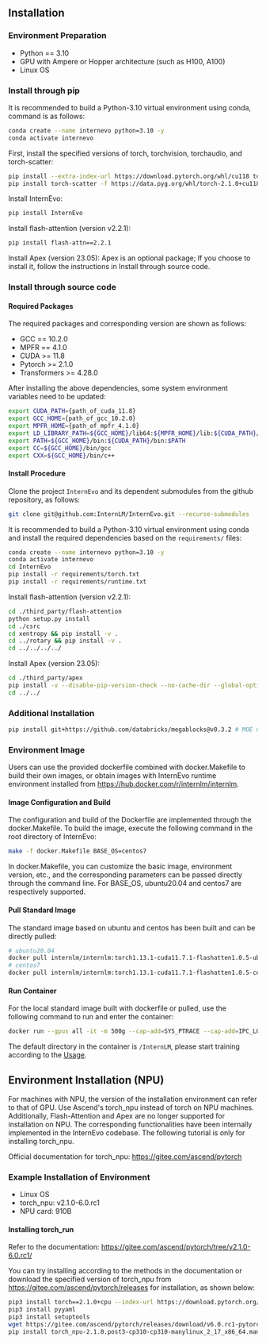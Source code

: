 ## Installation
### Environment Preparation
- Python == 3.10
- GPU with Ampere or Hopper architecture (such as H100, A100)
- Linux OS

### Install through pip
It is recommended to build a Python-3.10 virtual environment using conda, command is as follows:
```bash
conda create --name internevo python=3.10 -y
conda activate internevo
```

First, install the specified versions of torch, torchvision, torchaudio, and torch-scatter:
```bash
pip install --extra-index-url https://download.pytorch.org/whl/cu118 torch==2.1.0+cu118 torchvision==0.16.0+cu118 torchaudio==2.1.0+cu118
pip install torch-scatter -f https://data.pyg.org/whl/torch-2.1.0+cu118.html
```

Install InternEvo:
```bash
pip install InternEvo
```

Install flash-attention (version v2.2.1):
```bash
pip install flash-attn==2.2.1
```

Install Apex (version 23.05):
Apex is an optional package; If you choose to install it, follow the instructions in Install through source code.

### Install through source code
#### Required Packages
The required packages and corresponding version are shown as follows:
- GCC == 10.2.0
- MPFR == 4.1.0
- CUDA >= 11.8
- Pytorch >= 2.1.0
- Transformers >= 4.28.0

After installing the above dependencies, some system environment variables need to be updated:
```bash
export CUDA_PATH={path_of_cuda_11.8}
export GCC_HOME={path_of_gcc_10.2.0}
export MPFR_HOME={path_of_mpfr_4.1.0}
export LD_LIBRARY_PATH=${GCC_HOME}/lib64:${MPFR_HOME}/lib:${CUDA_PATH}/lib64:$LD_LIBRARY_PATH
export PATH=${GCC_HOME}/bin:${CUDA_PATH}/bin:$PATH
export CC=${GCC_HOME}/bin/gcc
export CXX=${GCC_HOME}/bin/c++
```

#### Install Procedure
Clone the project `InternEvo` and its dependent submodules from the github repository, as follows:
```bash
git clone git@github.com:InternLM/InternEvo.git --recurse-submodules
```

It is recommended to build a Python-3.10 virtual environment using conda and install the required dependencies based on the `requirements/` files:
```bash
conda create --name internevo python=3.10 -y
conda activate internevo
cd InternEvo
pip install -r requirements/torch.txt
pip install -r requirements/runtime.txt
```

Install flash-attention (version v2.2.1):
```bash
cd ./third_party/flash-attention
python setup.py install
cd ./csrc
cd xentropy && pip install -v .
cd ../rotary && pip install -v .
cd ../../../../
```

Install Apex (version 23.05):
```bash
cd ./third_party/apex
pip install -v --disable-pip-version-check --no-cache-dir --global-option="--cpp_ext" --global-option="--cuda_ext" ./
cd ../../
```

### Additional Installation
```bash
pip install git+https://github.com/databricks/megablocks@v0.3.2 # MOE need
```


### Environment Image
Users can use the provided dockerfile combined with docker.Makefile to build their own images, or obtain images with InternEvo runtime environment installed from https://hub.docker.com/r/internlm/internlm.

#### Image Configuration and Build
The configuration and build of the Dockerfile are implemented through the docker.Makefile. To build the image, execute the following command in the root directory of InternEvo:
``` bash
make -f docker.Makefile BASE_OS=centos7
```
In docker.Makefile, you can customize the basic image, environment version, etc., and the corresponding parameters can be passed directly through the command line. For BASE_OS, ubuntu20.04 and centos7 are respectively supported.

#### Pull Standard Image
The standard image based on ubuntu and centos has been built and can be directly pulled:

```bash
# ubuntu20.04
docker pull internlm/internlm:torch1.13.1-cuda11.7.1-flashatten1.0.5-ubuntu20.04
# centos7
docker pull internlm/internlm:torch1.13.1-cuda11.7.1-flashatten1.0.5-centos7
```

#### Run Container
For the local standard image built with dockerfile or pulled, use the following command to run and enter the container:
```bash
docker run --gpus all -it -m 500g --cap-add=SYS_PTRACE --cap-add=IPC_LOCK --shm-size 20g --network=host --name myinternlm internlm/internlm:torch1.13.1-cuda11.7.1-flashatten1.0.5-centos7 bash
```
The default directory in the container is `/InternLM`, please start training according to the [Usage](./usage.md).

## Environment Installation (NPU)
For machines with NPU, the version of the installation environment can refer to that of GPU. Use Ascend's torch_npu instead of torch on NPU machines. Additionally, Flash-Attention and Apex are no longer supported for installation on NPU. The corresponding functionalities have been internally implemented in the InternEvo codebase. The following tutorial is only for installing torch_npu.

Official documentation for torch_npu: https://gitee.com/ascend/pytorch

### Example Installation of Environment
- Linux OS
- torch_npu: v2.1.0-6.0.rc1
- NPU card: 910B

#### Installing torch_run
Refer to the documentation: https://gitee.com/ascend/pytorch/tree/v2.1.0-6.0.rc1/

You can try installing according to the methods in the documentation or download the specified version of torch_npu from https://gitee.com/ascend/pytorch/releases for installation, as shown below:

```bash
pip3 install torch==2.1.0+cpu --index-url https://download.pytorch.org/whl/cpu
pip3 install pyyaml
pip3 install setuptools
wget https://gitee.com/ascend/pytorch/releases/download/v6.0.rc1-pytorch2.1.0/torch_npu-2.1.0.post3-cp310-cp310-manylinux_2_17_x86_64.manylinux2014_x86_64.whl
pip install torch_npu-2.1.0.post3-cp310-cp310-manylinux_2_17_x86_64.manylinux2014_x86_64.whl
```